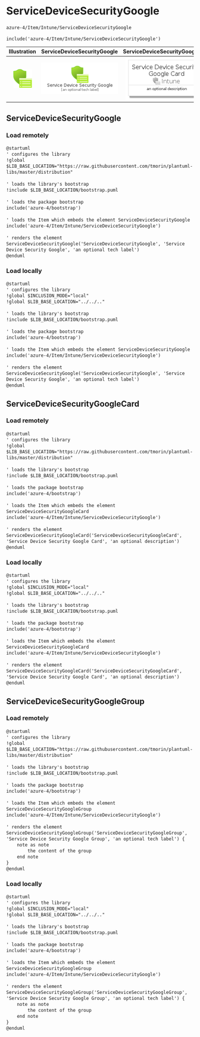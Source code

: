 # ServiceDeviceSecurityGoogle


```text
azure-4/Item/Intune/ServiceDeviceSecurityGoogle
```

```text
include('azure-4/Item/Intune/ServiceDeviceSecurityGoogle')
```



| Illustration | ServiceDeviceSecurityGoogle | ServiceDeviceSecurityGoogleCard | ServiceDeviceSecurityGoogleGroup |
| :---: | :---: | :---: | :---: |
| ![illustration for Illustration](../../../azure-4/Item/Intune/ServiceDeviceSecurityGoogle.png) | ![illustration for ServiceDeviceSecurityGoogle](../../../azure-4/Item/Intune/ServiceDeviceSecurityGoogle.Local.png) | ![illustration for ServiceDeviceSecurityGoogleCard](../../../azure-4/Item/Intune/ServiceDeviceSecurityGoogleCard.Local.png) | ![illustration for ServiceDeviceSecurityGoogleGroup](../../../azure-4/Item/Intune/ServiceDeviceSecurityGoogleGroup.Local.png) |




## ServiceDeviceSecurityGoogle

### Load remotely
```plantuml
@startuml
' configures the library
!global $LIB_BASE_LOCATION="https://raw.githubusercontent.com/tmorin/plantuml-libs/master/distribution"

' loads the library's bootstrap
!include $LIB_BASE_LOCATION/bootstrap.puml

' loads the package bootstrap
include('azure-4/bootstrap')

' loads the Item which embeds the element ServiceDeviceSecurityGoogle
include('azure-4/Item/Intune/ServiceDeviceSecurityGoogle')

' renders the element
ServiceDeviceSecurityGoogle('ServiceDeviceSecurityGoogle', 'Service Device Security Google', 'an optional tech label')
@enduml
```

### Load locally
```plantuml
@startuml
' configures the library
!global $INCLUSION_MODE="local"
!global $LIB_BASE_LOCATION="../../.."

' loads the library's bootstrap
!include $LIB_BASE_LOCATION/bootstrap.puml

' loads the package bootstrap
include('azure-4/bootstrap')

' loads the Item which embeds the element ServiceDeviceSecurityGoogle
include('azure-4/Item/Intune/ServiceDeviceSecurityGoogle')

' renders the element
ServiceDeviceSecurityGoogle('ServiceDeviceSecurityGoogle', 'Service Device Security Google', 'an optional tech label')
@enduml
```

## ServiceDeviceSecurityGoogleCard

### Load remotely
```plantuml
@startuml
' configures the library
!global $LIB_BASE_LOCATION="https://raw.githubusercontent.com/tmorin/plantuml-libs/master/distribution"

' loads the library's bootstrap
!include $LIB_BASE_LOCATION/bootstrap.puml

' loads the package bootstrap
include('azure-4/bootstrap')

' loads the Item which embeds the element ServiceDeviceSecurityGoogleCard
include('azure-4/Item/Intune/ServiceDeviceSecurityGoogle')

' renders the element
ServiceDeviceSecurityGoogleCard('ServiceDeviceSecurityGoogleCard', 'Service Device Security Google Card', 'an optional description')
@enduml
```

### Load locally
```plantuml
@startuml
' configures the library
!global $INCLUSION_MODE="local"
!global $LIB_BASE_LOCATION="../../.."

' loads the library's bootstrap
!include $LIB_BASE_LOCATION/bootstrap.puml

' loads the package bootstrap
include('azure-4/bootstrap')

' loads the Item which embeds the element ServiceDeviceSecurityGoogleCard
include('azure-4/Item/Intune/ServiceDeviceSecurityGoogle')

' renders the element
ServiceDeviceSecurityGoogleCard('ServiceDeviceSecurityGoogleCard', 'Service Device Security Google Card', 'an optional description')
@enduml
```

## ServiceDeviceSecurityGoogleGroup

### Load remotely
```plantuml
@startuml
' configures the library
!global $LIB_BASE_LOCATION="https://raw.githubusercontent.com/tmorin/plantuml-libs/master/distribution"

' loads the library's bootstrap
!include $LIB_BASE_LOCATION/bootstrap.puml

' loads the package bootstrap
include('azure-4/bootstrap')

' loads the Item which embeds the element ServiceDeviceSecurityGoogleGroup
include('azure-4/Item/Intune/ServiceDeviceSecurityGoogle')

' renders the element
ServiceDeviceSecurityGoogleGroup('ServiceDeviceSecurityGoogleGroup', 'Service Device Security Google Group', 'an optional tech label') {
    note as note
        the content of the group
    end note
}
@enduml
```

### Load locally
```plantuml
@startuml
' configures the library
!global $INCLUSION_MODE="local"
!global $LIB_BASE_LOCATION="../../.."

' loads the library's bootstrap
!include $LIB_BASE_LOCATION/bootstrap.puml

' loads the package bootstrap
include('azure-4/bootstrap')

' loads the Item which embeds the element ServiceDeviceSecurityGoogleGroup
include('azure-4/Item/Intune/ServiceDeviceSecurityGoogle')

' renders the element
ServiceDeviceSecurityGoogleGroup('ServiceDeviceSecurityGoogleGroup', 'Service Device Security Google Group', 'an optional tech label') {
    note as note
        the content of the group
    end note
}
@enduml
```

